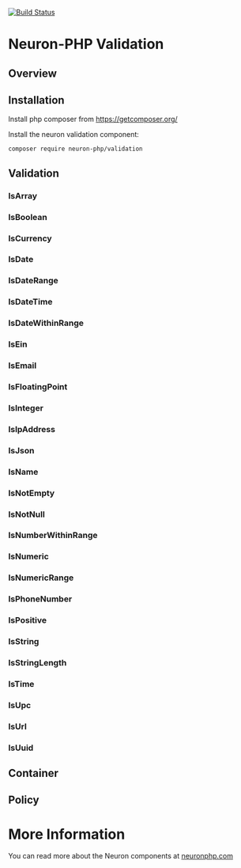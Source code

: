 [![Build Status](https://app.travis-ci.com/Neuron-PHP/validation.svg?token=F8zCwpT7x7Res7J2N4vF&branch=master)](https://app.travis-ci.com/Neuron-PHP/validation)
# Neuron-PHP Validation

## Overview

## Installation

Install php composer from https://getcomposer.org/

Install the neuron validation component:

    composer require neuron-php/validation

## Validation

### IsArray

### IsBoolean

### IsCurrency

### IsDate

### IsDateRange

### IsDateTime

### IsDateWithinRange

### IsEin

### IsEmail

### IsFloatingPoint

### IsInteger

### IsIpAddress

### IsJson

### IsName

### IsNotEmpty

### IsNotNull

### IsNumberWithinRange

### IsNumeric

### IsNumericRange

### IsPhoneNumber

### IsPositive

### IsString

### IsStringLength

### IsTime

### IsUpc

### IsUrl

### IsUuid

## Container

## Policy

# More Information

You can read more about the Neuron components at [neuronphp.com](http://neuronphp.com)
